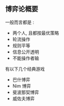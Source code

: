 ## 博弈论概要

一般而言都是 : 

* 两个人, 且都按最优策略
* 轮流操作
* 规则平等
* 信息公开透明
* 不能操作者输



有以下几个经典游戏

* 巴什博弈
* $\text{Nim}$ 博弈
* 斐波那契博弈
* 威佐夫博弈